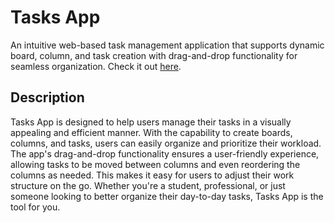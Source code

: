 # Tasks App

An intuitive web-based task management application that supports dynamic board, column, and task creation with drag-and-drop functionality for seamless organization. Check it out [here](https://tasks-app-319n.onrender.com/).

## Description

Tasks App is designed to help users manage their tasks in a visually appealing and efficient manner. With the capability to create boards, columns, and tasks, users can easily organize and prioritize their workload. The app's drag-and-drop functionality ensures a user-friendly experience, allowing tasks to be moved between columns and even reordering the columns as needed. This makes it easy for users to adjust their work structure on the go. Whether you're a student, professional, or just someone looking to better organize their day-to-day tasks, Tasks App is the tool for you.
